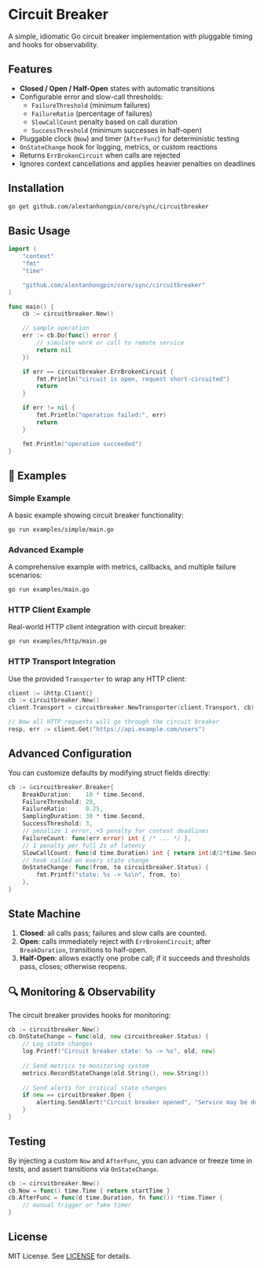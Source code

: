 # Circuit Breaker

A simple, idiomatic Go circuit breaker implementation with pluggable timing and hooks for observability.

## Features

- **Closed / Open / Half-Open** states with automatic transitions
- Configurable error and slow-call thresholds:
  - `FailureThreshold` (minimum failures)
  - `FailureRatio` (percentage of failures)
  - `SlowCallCount` penalty based on call duration
  - `SuccessThreshold` (minimum successes in half-open)
- Pluggable clock (`Now`) and timer (`AfterFunc`) for deterministic testing
- `OnStateChange` hook for logging, metrics, or custom reactions
- Returns `ErrBrokenCircuit` when calls are rejected
- Ignores context cancellations and applies heavier penalties on deadlines

## Installation

```bash
go get github.com/alextanhongpin/core/sync/circuitbreaker
```

## Basic Usage

```go
import (
    "context"
    "fmt"
    "time"

    "github.com/alextanhongpin/core/sync/circuitbreaker"
)

func main() {
    cb := circuitbreaker.New()

    // sample operation
    err := cb.Do(func() error {
        // simulate work or call to remote service
        return nil
    })

    if err == circuitbreaker.ErrBrokenCircuit {
        fmt.Println("circuit is open, request short-circuited")
        return
    }

    if err != nil {
        fmt.Println("operation failed:", err)
        return
    }

    fmt.Println("operation succeeded")
}
```

## 🚀 Examples

### Simple Example

A basic example showing circuit breaker functionality:

```bash
go run examples/simple/main.go
```

### Advanced Example

A comprehensive example with metrics, callbacks, and multiple failure scenarios:

```bash
go run examples/main.go
```

### HTTP Client Example

Real-world HTTP client integration with circuit breaker:

```bash
go run examples/http/main.go
```

### HTTP Transport Integration

Use the provided `Transporter` to wrap any HTTP client:

```go
client := &http.Client{}
cb := circuitbreaker.New()
client.Transport = circuitbreaker.NewTransporter(client.Transport, cb)

// Now all HTTP requests will go through the circuit breaker
resp, err := client.Get("https://api.example.com/users")
```

## Advanced Configuration

You can customize defaults by modifying struct fields directly:

```go
cb := &circuitbreaker.Breaker{
    BreakDuration:    10 * time.Second,
    FailureThreshold: 20,
    FailureRatio:     0.25,
    SamplingDuration: 30 * time.Second,
    SuccessThreshold: 3,
    // penalize 1 error, +5 penalty for context deadlines
    FailureCount: func(err error) int { /* ... */ },
    // 1 penalty per full 2s of latency
    SlowCallCount: func(d time.Duration) int { return int(d/2*time.Second) },
    // hook called on every state change
    OnStateChange: func(from, to circuitbreaker.Status) {
        fmt.Printf("state: %s -> %s\n", from, to)
    },
}
```

## State Machine

1. **Closed**: all calls pass; failures and slow calls are counted.
2. **Open**: calls immediately reject with `ErrBrokenCircuit`; after `BreakDuration`, transitions to half-open.
3. **Half-Open**: allows exactly one probe call; if it succeeds and thresholds pass, closes; otherwise reopens.

## 🔍 Monitoring & Observability

The circuit breaker provides hooks for monitoring:

```go
cb := circuitbreaker.New()
cb.OnStateChange = func(old, new circuitbreaker.Status) {
    // Log state changes
    log.Printf("Circuit breaker state: %s -> %s", old, new)
    
    // Send metrics to monitoring system
    metrics.RecordStateChange(old.String(), new.String())
    
    // Send alerts for critical state changes
    if new == circuitbreaker.Open {
        alerting.SendAlert("Circuit breaker opened", "Service may be down")
    }
}
```

## Testing

By injecting a custom `Now` and `AfterFunc`, you can advance or freeze time in tests, and assert transitions via `OnStateChange`.

```go
cb := circuitbreaker.New()
cb.Now = func() time.Time { return startTime }
cb.AfterFunc = func(d time.Duration, fn func()) *time.Timer {
    // manual trigger or fake timer
}
```

## License

MIT License. See [LICENSE](../../LICENSE) for details.
